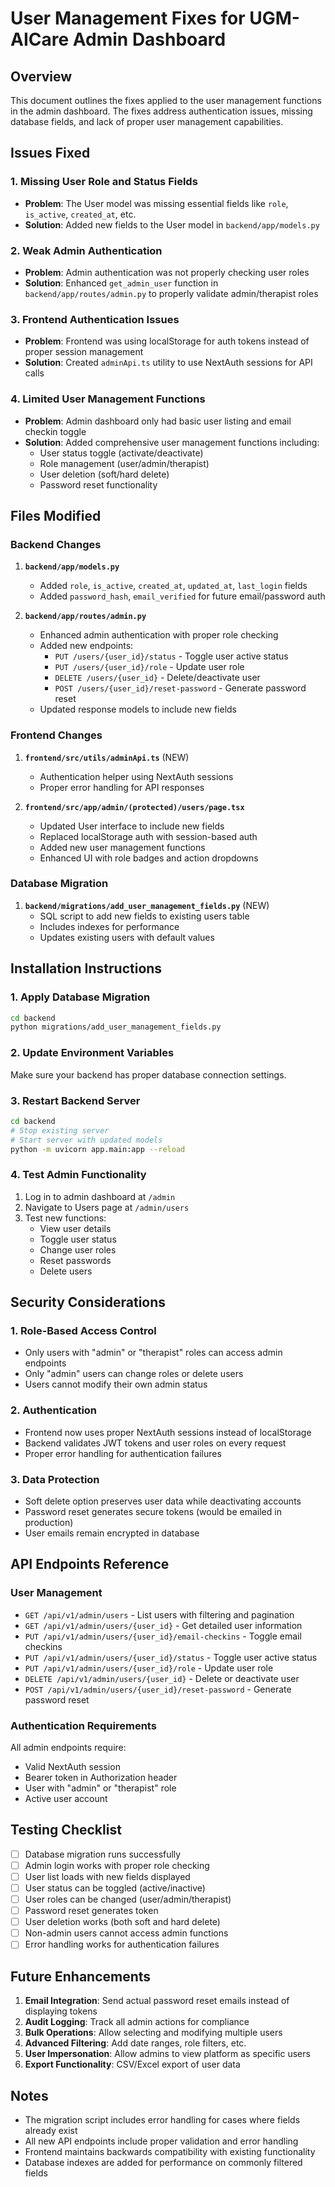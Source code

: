 # User Management Fixes for UGM-AICare Admin Dashboard

## Overview
This document outlines the fixes applied to the user management functions in the admin dashboard. The fixes address authentication issues, missing database fields, and lack of proper user management capabilities.

## Issues Fixed

### 1. **Missing User Role and Status Fields**
- **Problem**: The User model was missing essential fields like `role`, `is_active`, `created_at`, etc.
- **Solution**: Added new fields to the User model in `backend/app/models.py`

### 2. **Weak Admin Authentication**
- **Problem**: Admin authentication was not properly checking user roles
- **Solution**: Enhanced `get_admin_user` function in `backend/app/routes/admin.py` to properly validate admin/therapist roles

### 3. **Frontend Authentication Issues**
- **Problem**: Frontend was using localStorage for auth tokens instead of proper session management
- **Solution**: Created `adminApi.ts` utility to use NextAuth sessions for API calls

### 4. **Limited User Management Functions**
- **Problem**: Admin dashboard only had basic user listing and email checkin toggle
- **Solution**: Added comprehensive user management functions including:
  - User status toggle (activate/deactivate)
  - Role management (user/admin/therapist)
  - User deletion (soft/hard delete)
  - Password reset functionality

## Files Modified

### Backend Changes
1. **`backend/app/models.py`**
   - Added `role`, `is_active`, `created_at`, `updated_at`, `last_login` fields
   - Added `password_hash`, `email_verified` for future email/password auth

2. **`backend/app/routes/admin.py`**
   - Enhanced admin authentication with proper role checking
   - Added new endpoints:
     - `PUT /users/{user_id}/status` - Toggle user active status
     - `PUT /users/{user_id}/role` - Update user role
     - `DELETE /users/{user_id}` - Delete/deactivate user
     - `POST /users/{user_id}/reset-password` - Generate password reset
   - Updated response models to include new fields

### Frontend Changes
1. **`frontend/src/utils/adminApi.ts`** (NEW)
   - Authentication helper using NextAuth sessions
   - Proper error handling for API responses

2. **`frontend/src/app/admin/(protected)/users/page.tsx`**
   - Updated User interface to include new fields
   - Replaced localStorage auth with session-based auth
   - Added new user management functions
   - Enhanced UI with role badges and action dropdowns

### Database Migration
1. **`backend/migrations/add_user_management_fields.py`** (NEW)
   - SQL script to add new fields to existing users table
   - Includes indexes for performance
   - Updates existing users with default values

## Installation Instructions

### 1. Apply Database Migration
```bash
cd backend
python migrations/add_user_management_fields.py
```

### 2. Update Environment Variables
Make sure your backend has proper database connection settings.

### 3. Restart Backend Server
```bash
cd backend
# Stop existing server
# Start server with updated models
python -m uvicorn app.main:app --reload
```

### 4. Test Admin Functionality
1. Log in to admin dashboard at `/admin`
2. Navigate to Users page at `/admin/users`
3. Test new functions:
   - View user details
   - Toggle user status
   - Change user roles
   - Reset passwords
   - Delete users

## Security Considerations

### 1. **Role-Based Access Control**
- Only users with "admin" or "therapist" roles can access admin endpoints
- Only "admin" users can change roles or delete users
- Users cannot modify their own admin status

### 2. **Authentication**
- Frontend now uses proper NextAuth sessions instead of localStorage
- Backend validates JWT tokens and user roles on every request
- Proper error handling for authentication failures

### 3. **Data Protection**
- Soft delete option preserves user data while deactivating accounts
- Password reset generates secure tokens (would be emailed in production)
- User emails remain encrypted in database

## API Endpoints Reference

### User Management
- `GET /api/v1/admin/users` - List users with filtering and pagination
- `GET /api/v1/admin/users/{user_id}` - Get detailed user information
- `PUT /api/v1/admin/users/{user_id}/email-checkins` - Toggle email checkins
- `PUT /api/v1/admin/users/{user_id}/status` - Toggle user active status
- `PUT /api/v1/admin/users/{user_id}/role` - Update user role
- `DELETE /api/v1/admin/users/{user_id}` - Delete or deactivate user
- `POST /api/v1/admin/users/{user_id}/reset-password` - Generate password reset

### Authentication Requirements
All admin endpoints require:
- Valid NextAuth session
- Bearer token in Authorization header
- User with "admin" or "therapist" role
- Active user account

## Testing Checklist

- [ ] Database migration runs successfully
- [ ] Admin login works with proper role checking
- [ ] User list loads with new fields displayed
- [ ] User status can be toggled (active/inactive)
- [ ] User roles can be changed (user/admin/therapist)
- [ ] Password reset generates token
- [ ] User deletion works (both soft and hard delete)
- [ ] Non-admin users cannot access admin functions
- [ ] Error handling works for authentication failures

## Future Enhancements

1. **Email Integration**: Send actual password reset emails instead of displaying tokens
2. **Audit Logging**: Track all admin actions for compliance
3. **Bulk Operations**: Allow selecting and modifying multiple users
4. **Advanced Filtering**: Add date ranges, role filters, etc.
5. **User Impersonation**: Allow admins to view platform as specific users
6. **Export Functionality**: CSV/Excel export of user data

## Notes

- The migration script includes error handling for cases where fields already exist
- All new API endpoints include proper validation and error handling
- Frontend maintains backwards compatibility with existing functionality
- Database indexes are added for performance on commonly filtered fields
